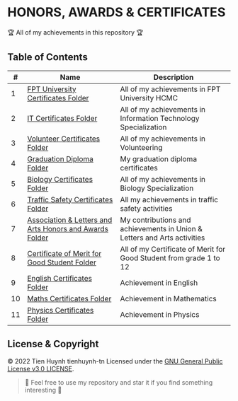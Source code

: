 # HONORS, AWARDS & CERTIFICATES

:trophy: All of my achievements in this repository :trophy:

## Table of Contents
#| Name | Description 
-| ---- | ----------- 
1| [FPT University Certificates Folder](./1-fpt-university) | All of my achievements in FPT University HCMC
2| [IT Certificates Folder](./2-information-technology) | All of my achievements in Information Technology Specialization
3| [Volunteer Certificates Folder](./3-volunteer) | All of my achievements in Volunteering
4| [Graduation Diploma Folder](./4-graduation) | My graduation diploma certificates
5| [Biology Certificates Folder](./5-biology) | All of my achievements in Biology Specialization
6| [Traffic Safety Certificates Folder](./6-traffic) | All my achievements in traffic safety activities
7| [Association & Letters and Arts Honors and Awards Folder](./7-union-&-letters-and-arts) | My contributions and achievements in Union & Letters and Arts activities
8| [Certificate of Merit for Good Student Folder](./8-good-grade-high-school) | All of my Certificate of Merit for Good Student from grade 1 to 12
9| [English Certificates Folder](./9-english) | Achievement in English
10| [Maths Certificates Folder](./9-maths) | Achievement in Mathematics
11| [Physics Certificates Folder](./9-physics) | Achievement in Physics
## License & Copyright
&copy; 2022 Tien Huynh tienhuynh-tn Licensed under the [GNU General Public License v3.0 LICENSE](https://github.com/tienhuynh-tn/awards/blob/main/LICENSE).

> :love_you_gesture: Feel free to use my repository and star it if you find something interesting :love_you_gesture:
